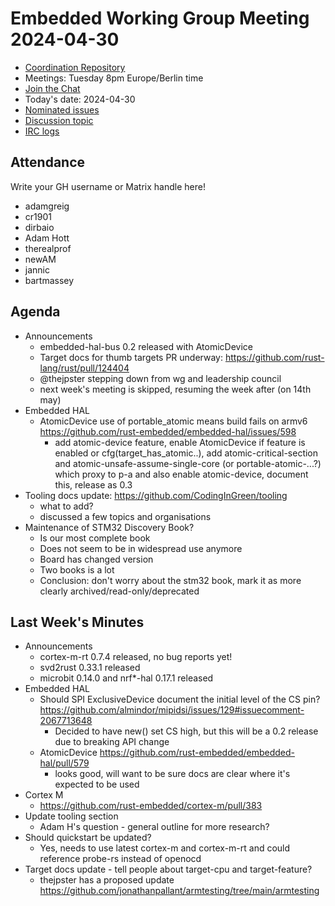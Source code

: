 # Embedded Working Group Meeting 2024-04-30

* [Coordination Repository]
* Meetings: Tuesday 8pm Europe/Berlin time
* [Join the Chat]
* Today's date: 2024-04-30
* [Nominated issues](https://github.com/search?q=org%3Arust-embedded+label%3Anominated+is%3Aopen&type=Issues)
* [Discussion topic](https://github.com/rust-embedded/wg/discussions/747)
* [IRC logs]

[Coordination Repository]: https://github.com/rust-embedded/wg
[Join the Chat]: https://matrix.to/#/#rust-embedded:matrix.org
[IRC logs]: https://libera.irclog.whitequark.org/rust-embedded/2024-04-30

## Attendance

Write your GH username or Matrix handle here!

* adamgreig
* cr1901
* dirbaio
* Adam Hott
* therealprof
* newAM
* jannic
* bartmassey

## Agenda

* Announcements
    * embedded-hal-bus 0.2 released with AtomicDevice
    * Target docs for thumb targets PR underway: https://github.com/rust-lang/rust/pull/124404
    * @thejpster stepping down from wg and leadership council
    * next week's meeting is skipped, resuming the week after (on 14th may)
* Embedded HAL
    * AtomicDevice use of portable_atomic means build fails on armv6 https://github.com/rust-embedded/embedded-hal/issues/598
        * add atomic-device feature, enable AtomicDevice if feature is enabled or cfg(target_has_atomic..), add atomic-critical-section and atomic-unsafe-assume-single-core (or portable-atomic-...?) which proxy to p-a and also enable atomic-device, document this, release as 0.3
* Tooling docs update: https://github.com/CodingInGreen/tooling
    * what to add?
    * discussed a few topics and organisations
* Maintenance of STM32 Discovery Book?
    * Is our most complete book
    * Does not seem to be in widespread use anymore
    * Board has changed version
    * Two books is a lot
    * Conclusion: don't worry about the stm32 book, mark it as more clearly archived/read-only/deprecated

## Last Week's Minutes

* Announcements
    * cortex-m-rt 0.7.4 released, no bug reports yet!
    * svd2rust 0.33.1 released
    * microbit 0.14.0 and nrf*-hal 0.17.1 released
* Embedded HAL
    * Should SPI ExclusiveDevice document the initial level of the CS pin? https://github.com/almindor/mipidsi/issues/129#issuecomment-2067713648
        * Decided to have new() set CS high, but this will be a 0.2 release due to breaking API change
    * AtomicDevice https://github.com/rust-embedded/embedded-hal/pull/579
        * looks good, will want to be sure docs are clear where it's expected to be used
* Cortex M
    * https://github.com/rust-embedded/cortex-m/pull/383
* Update tooling section
    * Adam H's question - general outline for more research?
* Should quickstart be updated?
    * Yes, needs to use latest cortex-m and cortex-m-rt and could reference probe-rs instead of openocd
* Target docs update - tell people about target-cpu and target-feature?
    * thejpster has a proposed update https://github.com/jonathanpallant/armtesting/tree/main/armtesting
